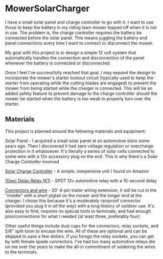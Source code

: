 # MowerSolarCharger

I have a small solar panel and charge controller to go with it.
I want to use those to keep the battery in my riding lawn mower topped off when it is not in use.
The problem is, the charge controller requires the battery be connected before the solar panel.
This means juggling the battery and panel connections every time I want to connect or disconnect the mower.

My goal with this project is to design a simple 12 volt system that automatically handles the connection and disconnection of the panel whenever the battery is connected or disconnected.

Once I feel I've successfully reached that goal, I may expand the design to incorporate the mower's starter lockout circuit
(typically used to keep the starter from operating while the cutting blades are engaged)
to prevent the mower from being started while the charger is connected.
This will be an added safety feature to prevent damage to the charge controller should the mower be started when the battery is too weak to properly turn over the starter.

## Materials

This project is planned around the following materials and equipment:

Solar Panel - I acquired a small solar panel at an automotive store some years ago.
Then I discovered it had zero voltage regulation or overcharge protection in it whatsoever.
It's literally a series of solar cells connected to some wire with a 12v accessory plug on the end.
This is why there's a Solar Charge Controller involved

[Solar Charge Controller](http://a.co/d/dpFLoY1) - A simple, inexpensive unit I found on Amazon

[10sec Delay Relay (K1)](http://a.co/d/h7Mtxti) - SPDT 12v automotive relay with a 10-second delay

[Connectors and wire](http://a.co/d/fedNoAV) - 20' 4-pin trailer wiring extension, it will be cut in the "middle" with a short pigtail on the mower and the longer end at the charger.
I chose this because it's a moderately rainproof connector (provided you plug it in _all the way_) with a long history of outdoor use.
It's also easy to find, requires no special tools to terminate, and had enough pins/connections for what I needed (at least three, preferably four)

Other useful things include dust caps for the connectors, relay sockets, and 5/8" split loom to encase the wire.
All of these are optional and can be skipped to save a few dollars.
If you forego the relay sockets, you can get by with female spade connectors.
I've had too many automotive relays die on me over the years to make the all-in commitment of soldering the wires to the terminals.

